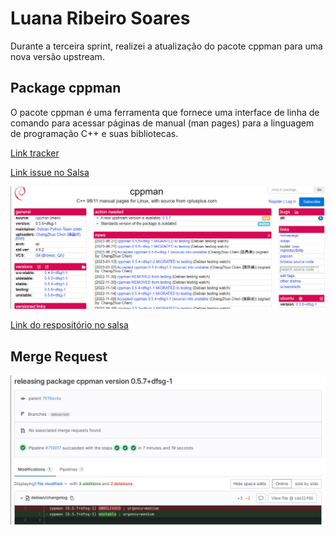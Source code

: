 # Luana Ribeiro Soares

Durante a terceira sprint, realizei a atualização do pacote cppman para uma nova versão upstream.

## Package cppman

 O pacote cppman é uma ferramenta que fornece uma interface de linha de comando para acessar páginas de manual (man pages) para a linguagem de programação C++ e suas bibliotecas.

[Link tracker](https://tracker.debian.org/pkg/cppman)

[Link issue no Salsa](https://salsa.debian.org/debian-brasilia-team/docs/-/issues/278)

![Página do pacote no tracker](cppmantrk.png)

[Link do respositório no salsa](https://salsa.debian.org/python-team/packages/cppman)

## Merge Request

![Página do Merge Request](cppmanmr.png)
